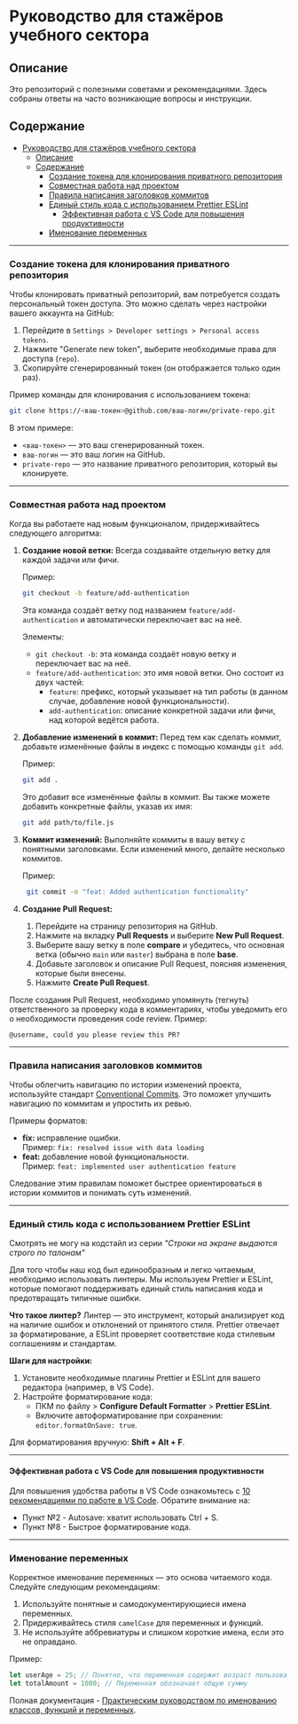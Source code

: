 # Руководство для стажёров учебного сектора

## Описание

Это репозиторий с полезными советами и рекомендациями. Здесь собраны ответы на часто возникающие вопросы и инструкции.

## Содержание

- [Руководство для стажёров учебного сектора](#руководство-для-стажёров-учебного-сектора)
  - [Описание](#описание)
  - [Содержание](#содержание)
    - [Создание токена для клонирования приватного репозитория](#создание-токена-для-клонирования-приватного-репозитория)
    - [Совместная работа над проектом](#совместная-работа-над-проектом)
    - [Правила написания заголовков коммитов](#правила-написания-заголовков-коммитов)
    - [Единый стиль кода с использованием Prettier ESLint](#единый-стиль-кода-с-использованием-prettier-eslint)
      - [Эффективная работа с VS Code для повышения продуктивности](#эффективная-работа-с-vs-code-для-повышения-продуктивности)
    - [Именование переменных](#именование-переменных)

---

### Создание токена для клонирования приватного репозитория

Чтобы клонировать приватный репозиторий, вам потребуется создать персональный токен доступа. Это можно сделать через настройки вашего аккаунта на GitHub:

1. Перейдите в `Settings > Developer settings > Personal access tokens`.
2. Нажмите "Generate new token", выберите необходимые права для доступа (`repo`).
3. Скопируйте сгенерированный токен (он отображается только один раз).

Пример команды для клонирования с использованием токена:

```bash
git clone https://<ваш-токен>@github.com/ваш-логин/private-repo.git
```

В этом примере:

- `<ваш-токен>` — это ваш сгенерированный токен.
- `ваш-логин` — это ваш логин на GitHub.
- `private-repo` — это название приватного репозитория, который вы клонируете.

---

### Совместная работа над проектом

Когда вы работаете над новым функционалом, придерживайтесь следующего алгоритма:

1. **Создание новой ветки:** Всегда создавайте отдельную ветку для каждой задачи или фичи.

   Пример:

   ```bash
   git checkout -b feature/add-authentication
   ```

   Эта команда создаёт ветку под названием `feature/add-authentication` и автоматически переключает вас на неё.

   Элементы:

   - `git checkout -b`: эта команда создаёт новую ветку и переключает вас на неё.
   - `feature/add-authentication`: это имя новой ветки. Оно состоит из двух частей:
     - `feature`: префикс, который указывает на тип работы (в данном случае, добавление новой функциональности).
     - `add-authentication`: описание конкретной задачи или фичи, над которой ведётся работа.

2. **Добавление изменений в коммит:** Перед тем как сделать коммит, добавьте изменённые файлы в индекс с помощью команды `git add`.

   Пример:

   ```bash
   git add .
   ```

   Это добавит все изменённые файлы в коммит. Вы также можете добавить конкретные файлы, указав их имя:

   ```bash
   git add path/to/file.js
   ```

3. **Коммит изменений:** Выполняйте коммиты в вашу ветку с понятными заголовками. Если изменений много, делайте несколько коммитов.

   Пример:

   ```bash
    git commit -m "feat: Added authentication functionality"
   ```

4. **Создание Pull Request:**

   1. Перейдите на страницу репозитория на GitHub.
   2. Нажмите на вкладку **Pull Requests** и выберите **New Pull Request**.
   3. Выберите вашу ветку в поле **compare** и убедитесь, что основная ветка (обычно `main` или `master`) выбрана в поле **base**.
   4. Добавьте заголовок и описание Pull Request, поясняя изменения, которые были внесены.
   5. Нажмите **Create Pull Request**.

После создания Pull Request, необходимо упомянуть (тегнуть) ответственного за проверку кода в комментариях, чтобы уведомить его о необходимости проведения code review. Пример:

```
@username, could you please review this PR?
```

---

### Правила написания заголовков коммитов

Чтобы облегчить навигацию по истории изменений проекта, используйте стандарт [Conventional Commits](https://www.conventionalcommits.org/en/v1.0.0/). Это поможет улучшить навигацию по коммитам и упростить их ревью.

Примеры форматов:

- **fix:** исправление ошибки.  
  Пример: `fix: resolved issue with data loading`
- **feat:** добавление новой функциональности.  
  Пример: `feat: implemented user authentication feature`

Следование этим правилам поможет быстрее ориентироваться в истории коммитов и понимать суть изменений.

---

### Единый стиль кода с использованием Prettier ESLint

Смотрять не могу на кодстайл из серии _"Строки на экране выдаются строго по талонам"_

Для того чтобы наш код был единообразным и легко читаемым, необходимо использовать линтеры. Мы используем Prettier и ESLint, которые помогают поддерживать единый стиль написания кода и предотвращать типичные ошибки.

**Что такое линтер?**
Линтер — это инструмент, который анализирует код на наличие ошибок и отклонений от принятого стиля. Prettier отвечает за форматирование, а ESLint проверяет соответствие кода стилевым соглашениям и стандартам.

**Шаги для настройки:**

1. Установите необходимые плагины Prettier и ESLint для вашего редактора (например, в VS Code).
2. Настройте форматирование кода:
    - ПКМ по файлу > **Configure Default Formatter** > **Prettier ESLint**.
    - Включите автоформатирование при сохранении: `editor.formatOnSave: true`.

Для форматирования вручную: **Shift + Alt + F**.

---

#### Эффективная работа с VS Code для повышения продуктивности

Для повышения удобства работы в VS Code ознакомьтесь с [10 рекомендациями по работе в VS Code](https://habr.com/ru/companies/ruvds/articles/765182/). Обратите внимание на:

- Пункт №2 - Autosave: хватит использовать Ctrl + S.
- Пункт №8 - Быстрое форматирование кода.

---

### Именование переменных

Корректное именование переменных — это основа читаемого кода. Следуйте следующим рекомендациям:

1. Используйте понятные и самодокументирующиеся имена переменных.
2. Придерживайтесь стиля `camelCase` для переменных и функций.
3. Не используйте аббревиатуры и слишком короткие имена, если это не оправдано.

Пример:

```javascript
let userAge = 25; // Понятно, что переменная содержит возраст пользователя
let totalAmount = 1000; // Переменная обозначает общую сумму
```

Полная документация - [Практическим руководством по именованию классов, функций и переменных](https://habr.com/ru/articles/558874/).
